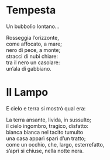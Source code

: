 # Tempesta
Un bubbolìo lontano...    

Rosseggia l’orizzonte,    
come affocato, a mare;    
nero di pece, a monte;    
stracci di nubi chiare:    
tra il nero un casolare:    
un’ala di gabbiano.    

# Il Lampo
E cielo e terra si mostrò qual era:    

La terra ansante, livida, in sussulto;    
il cielo ingombro, tragico, disfatto:    
bianca bianca nel tacito tumulto    
una casa apparì sparì d’un tratto;    
come un occhio, che, largo, esterrefatto,    
s’aprì si chiuse, nella notte nera.    
